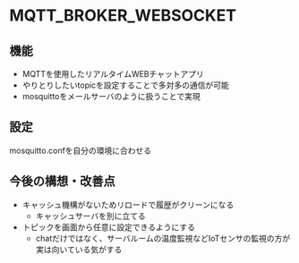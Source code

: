 # MQTT_BROKER_WEBSOCKET
## 機能

- MQTTを使用したリアルタイムWEBチャットアプリ
- やりとりしたいtopicを設定することで多対多の通信が可能
- mosquittoをメールサーバのように扱うことで実現

## 設定
mosquitto.confを自分の環境に合わせる

## 今後の構想・改善点

- キャッシュ機構がないためリロードで履歴がクリーンになる
  - キャッシュサーバを別に立てる 
- トピックを画面から任意に設定できるようにする
  - chatだけではなく、サーバルームの温度監視などIoTセンサの監視の方が実は向いている気がする
